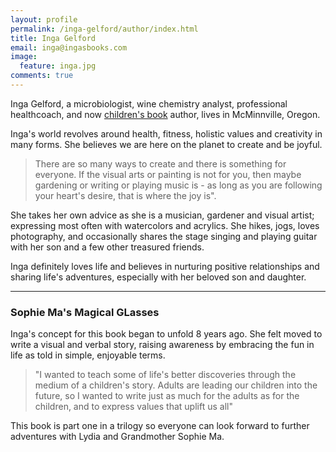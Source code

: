 ```yaml
---
layout: profile
permalink: /inga-gelford/author/index.html
title: Inga Gelford
email: inga@ingasbooks.com
image:
  feature: inga.jpg
comments: true 
---
```



Inga Gelford, a microbiologist, wine chemistry analyst, professional healthcoach, and now [children's book](/book/sophie-mas-magical-glasses) author, lives in McMinnville, Oregon.

Inga's world revolves around health, fitness, holistic values and creativity in many forms. She believes we are here on the planet to create and be joyful.

> There are so many ways to create and there is something for everyone. If the visual arts or painting is not for you, then maybe gardening or writing or playing music is - as long as you are following your heart's desire, that is where the joy is".

She takes her own advice as she is a musician, gardener and visual artist; expressing most often with watercolors and acrylics. She hikes, jogs, loves photography, and occasionally shares the stage singing and playing guitar with her son and a few other treasured friends. 

Inga definitely loves life and believes in nurturing positive relationships and sharing life's adventures, especially with her beloved son and daughter.

-----------------

### Sophie Ma's Magical GLasses

Inga's concept for this book began to unfold 8 years ago. She felt moved to write a visual and verbal story, raising awareness by embracing the fun in life as told in simple, enjoyable terms.

> "I wanted to teach some of life's better discoveries through the medium of a children's story. Adults are leading our children into the future, so I wanted to write just as much for the adults as for the children, and to express values that uplift us all"

This book is part one in a trilogy so everyone can look forward to further adventures with Lydia and Grandmother Sophie Ma.